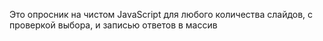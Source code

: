 Это опросник на чистом JavaScript для любого количества слайдов, с проверкой выбора, и записью ответов в массив
